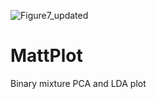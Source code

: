 ![Figure7_updated](https://user-images.githubusercontent.com/16107635/128957021-e42033ef-0e38-44da-a155-1d9b6c5c46ba.jpg)
# MattPlot
Binary mixture PCA and LDA plot
